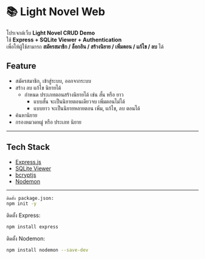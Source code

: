# 📚 Light Novel Web

โปรเจกต์เว็บ **Light Novel CRUD Demo**  
ใช้ **Express + SQLite Viewer + Authentication**  
เพื่อให้ผู้ใช้สามารถ **สมัครสมาชิก / ล็อกอิน / สร้างนิยาย / เพิ่มตอน / แก้ไข / ลบ** ได้
  
## Feature
- สมัครสมาชิก, เข้าสู่ระบบ, ออกจากระบบ
- สร้าง ลบ แก้ไข นิยายได้
  - กําหนด ประเภทตอนสร้างนิยายได้ เช่น สั้น หรือ ยาว
    - แบบสั้น จะเป็นนิยายตอนเดียวจบ เพิ่มตอนไม่ได้
    - แบบยาว จะเป็นนิยายหลายตอน เพิ่ม, แก้ไข, ลบ ตอนได้
- ค้นหานิยาย
- กรองหมวดหมู่ หรือ ประเภท นิยาย
---

## Tech Stack

- [Express.js](https://expressjs.com/)
- [SQLite Viewer](https://marketplace.visualstudio.com/items?itemName=qwtel.sqlite-viewer)
- [bcryptjs](https://www.npmjs.com/package/bcryptjs)
- [Nodemon](https://www.npmjs.com/package/nodemon)

---

```bash
ติดตั้ง package.json:
npm init -y
```

ติดตั้ง Express:
```bash
npm install express
```

ติดตั้ง Nodemon:
```bash
npm install nodemon --save-dev
```
